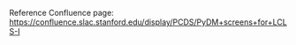Reference Confluence page:
https://confluence.slac.stanford.edu/display/PCDS/PyDM+screens+for+LCLS-I
